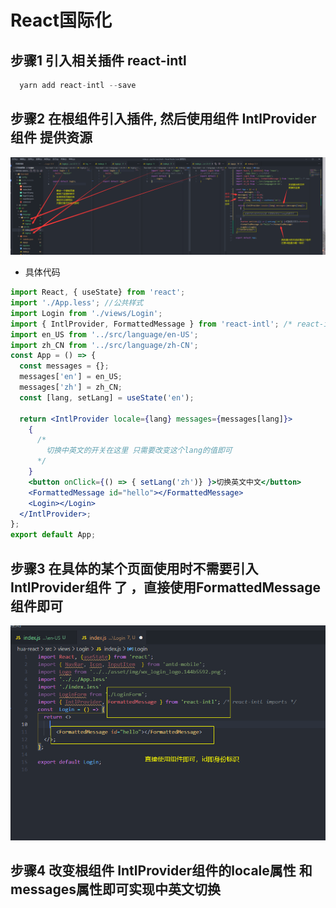 # React国际化
## 步骤1 引入相关插件 react-intl
```js
  yarn add react-intl --save
```

## 步骤2 在根组件引入插件, 然后使用组件 IntlProvider组件 提供资源
![Alt text](./react-intl教程.png)
* 具体代码
```jsx
import React, { useState} from 'react';
import './App.less'; //公共样式
import Login from './views/Login';
import { IntlProvider, FormattedMessage } from 'react-intl'; /* react-intl imports */
import en_US from '../src/language/en-US';
import zh_CN from '../src/language/zh-CN';
const App = () => {
  const messages = {};
  messages['en'] = en_US;
  messages['zh'] = zh_CN;
  const [lang, setLang] = useState('en');

  return <IntlProvider locale={lang} messages={messages[lang]}>
    {
      /* 
        切换中英文的开关在这里 只需要改变这个lang的值即可
      */
    }
    <button onClick={() => { setLang('zh')} }>切换英文中文</button>
    <FormattedMessage id="hello"></FormattedMessage>
    <Login></Login>
  </IntlProvider>;
};
export default App;
```


## 步骤3 在具体的某个页面使用时不需要引入IntlProvider组件 了 ，直接使用FormattedMessage组件即可
![Alt text](./use1.png)


## 步骤4 改变根组件 IntlProvider组件的locale属性 和messages属性即可实现中英文切换
